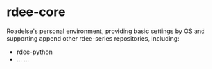 # rdee-core
Roadelse's personal environment, providing basic settings by OS and supporting append other rdee-series repositories, including:
+ rdee-python
+ ... ...
